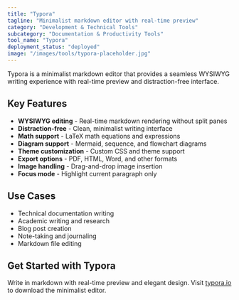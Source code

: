 ```yaml
---
title: "Typora"
tagline: "Minimalist markdown editor with real-time preview"
category: "Development & Technical Tools"
subcategory: "Documentation & Productivity Tools"
tool_name: "Typora"
deployment_status: "deployed"
image: "/images/tools/typora-placeholder.jpg"
---
```

Typora is a minimalist markdown editor that provides a seamless WYSIWYG writing experience with real-time preview and distraction-free interface.

## Key Features

- **WYSIWYG editing** - Real-time markdown rendering without split panes
- **Distraction-free** - Clean, minimalist writing interface
- **Math support** - LaTeX math equations and expressions
- **Diagram support** - Mermaid, sequence, and flowchart diagrams
- **Theme customization** - Custom CSS and theme support
- **Export options** - PDF, HTML, Word, and other formats
- **Image handling** - Drag-and-drop image insertion
- **Focus mode** - Highlight current paragraph only

## Use Cases

- Technical documentation writing
- Academic writing and research
- Blog post creation
- Note-taking and journaling
- Markdown file editing

## Get Started with Typora

Write in markdown with real-time preview and elegant design. Visit [typora.io](https://typora.io) to download the minimalist editor.
